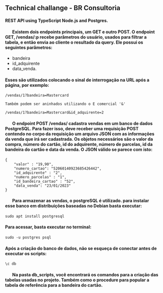 ## Technical challange - BR Consultoria
#### REST API using TypeScript Node.js and Postgres.



#### &nbsp;&nbsp;&nbsp;&nbsp;&nbsp;&nbsp; Existem dois endpoints principais, um GET e outro POST. O endpoint GET, /vendas/:p recebe parâmetros do usuário, usados para filtrar a tabela, e então envia ao cliente o resultado da query. Ele possui os seguintes parâmetros: 
+ bandeira
+ id_adquirente
+ data_venda. 
####  Esses são utilizados colocando o sinal de interrogação na URL após a página, por exemplo:
```
/vendas/1?bandeira=Mastercard

Também podem ser aninhados utilizando o E comercial '&'

/vendas/1?bandeira=Mastercard&id_adquirente=2
```
#### &nbsp;&nbsp;&nbsp;&nbsp;&nbsp;&nbsp; O endpoint POST /vendas/ cadastra vendas em um banco de dados PostgreSQL. Para fazer isso, deve receber uma requisição POST contendo no corpo da requisição um arquivo JSON com as informações da venda que irá ser cadastrada. Os objetos necessários são o valor da compra, número do cartão, id do adquirente, número de parcelas, id da bandeira do cartão e data da venda. O JSON válido se parece com isto:
```
{
    "valor" : "19,90",
    "numero_cartao": "52060140923685426442",
    "id_adquirente" : "2",
    "numero_parcelas" : "1",
    "id_bandeira_cartao" : "52",
    "data_venda": "23/01/2023"
}
```
#### &nbsp;&nbsp;&nbsp;&nbsp;&nbsp;&nbsp; Para armazenar as vendas, o postgreSQL é utilizado. para instalar esse banco em distribuições baseadas no Debian basta executar:
```
sudo apt install postgresql
```
####  Para acessar, basta executar no terminal:
```
sudo -u postgres psql
```
####  Após a criação do banco de dados, não se esqueça de conectar antes de executar os scripts:
```
\c db
```
#### &nbsp;&nbsp;&nbsp;&nbsp;&nbsp;&nbsp; Na pasta db_scripts, você encontrará os comandos para a criação das tabelas usadas no projeto. Também como o procedure para popular a tabela de referência para a bandeira do cartão.
